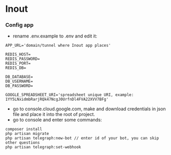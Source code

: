 # Inout

### Config app

- rename .env.example to .env and edit it:

```dotenv
APP_URL='domain/tunnel where Inout app places'

REDIS_HOST=
REDIS_PASSWORD=
REDIS_PORT=
REDIS_DB=

DB_DATABASE=
DB_USERNAME=
DB_PASSWORD=

GOOGLE_SPREADSHEET_URI='spreadsheet unique URI, example: 1YY5LNxidmbRarjRQk47NcgJ0UrfnDl4FVA22XVV7BFg'
```
- go to console.cloud.google.com, make and download credentials in json file and place it into the root of project.
- go to console and enter some commands:
```console
composer install
php artisan migrate
php artisan telegraph:new-bot // enter id of your bot, you can skip other questions
php artisan telegraph:set-webhook
```
